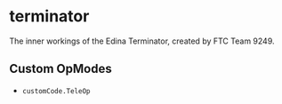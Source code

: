 # terminator
The inner workings of the Edina Terminator, created by FTC Team 9249.

## Custom OpModes
* `customCode.TeleOp`
